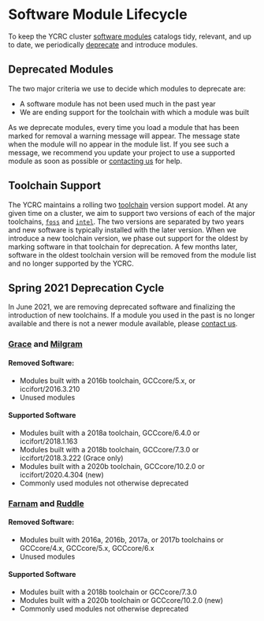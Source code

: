 # Software Module Lifecycle

To keep the YCRC cluster [software modules](/clusters-at-yale/applications/modules) catalogs tidy, relevant, and up to date, we periodically [deprecate](https://en.wikipedia.org/wiki/Deprecation#Software) and introduce modules.

## Deprecated Modules

 The two major criteria we use to decide which modules to deprecate are:

- A software module has not been used much in the past year
- We are ending support for the toolchain with which a module was built

As we deprecate modules, every time you load a module that has been marked for removal a warning message will appear. The message state when the module will no appear in the module list. If you see such a message, we recommend you update your project to use a supported module as soon as possible or [contacting us](/#get-help) for help. 

## Toolchain Support

The YCRC maintains a rolling two [toolchain](/clusters-at-yale/applications/toolchains) version support model. At any given time on a cluster, we aim to support two versions of each of the major toolchains, [`foss`](/clusters-at-yale/applications/toolchains/#free-open-source-software-foss) and [`intel`](/clusters-at-yale/applications/toolchains/#intel). The two versions are separated by two years and new software is typically installed with the later version. When we introduce a new toolchain version, we phase out support for the oldest by marking software in that toolchain for deprecation. A few months later, software in the oldest toolchain version will be removed from the module list and no longer supported by the YCRC.

## Spring 2021 Deprecation Cycle

In June 2021, we are removing deprecated software and finalizing the introduction of new toolchains. If a module you used in the past is no longer available and there is not a newer module available, please [contact us](/#get-help).

### [Grace](/clusters-at-yale/clusters/grace) and [Milgram](/clusters-at-yale/clusters/milgram)

#### Removed Software:

- Modules built with a 2016b toolchain, GCCcore/5.x, or iccifort/2016.3.210
- Unused modules

#### Supported Software

- Modules built with a 2018a toolchain, GCCcore/6.4.0 or iccifort/2018.1.163
- Modules built with a 2018b toolchain, GCCcore/7.3.0 or iccifort/2018.3.222 (Grace only)
- Modules built with a 2020b toolchain, GCCcore/10.2.0 or iccifort/2020.4.304 (new)
- Commonly used modules not otherwise deprecated

### [Farnam](/clusters-at-yale/clusters/farnam) and [Ruddle](/clusters-at-yale/clusters/ruddle)

#### Removed Software:

- Modules built with 2016a, 2016b, 2017a, or 2017b toolchains or GCCcore/4.x, GCCcore/5.x, GCCcore/6.x
- Unused modules

#### Supported Software

- Modules built with a 2018b toolchain or GCCcore/7.3.0
- Modules built with a 2020b toolchain or GCCcore/10.2.0 (new)
- Commonly used modules not otherwise deprecated
